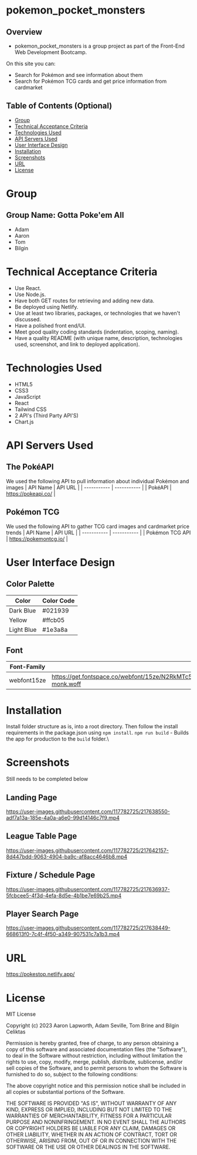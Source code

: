 # pokemon_pocket_monsters
## Overview
* pokemon_pocket_monsters is a group project as part of the Front-End Web Development Bootcamp.

On this site you can:
* Search for Pokémon and see information about them
* Search for Pokémon TCG cards and get price information from cardmarket

## Table of Contents (Optional)

- [Group](#Group)
- [Technical&nbsp;Acceptance&nbsp;Criteria](#Technical&nbsp;Acceptance&nbsp;Criteria)
- [Technologies&nbsp;Used](#Technologies&nbsp;Used)
- [API&nbsp;Servers&nbsp;Used](#API&nbsp;Servers&nbsp;Used)
- [User&nbsp;Interface&nbsp;Design](#User&nbsp;Interface&nbsp;Design)
- [Installation](#Installation)
- [Screenshots](#Screenshots)
- [URL](#URL)
- [License](#License)

# Group
## Group Name: Gotta Poke'em All
* Adam
* Aaron
* Tom
* Bilgin

# Technical&nbsp;Acceptance&nbsp;Criteria
* Use React.
* Use Node.js.
* Have both GET routes for retrieving and adding new data.
* Be deployed using Netlify.
* Use at least two libraries, packages, or technologies that we haven't discussed.
* Have a polished front end/UI.
* Meet good quality coding standards (indentation, scoping, naming).
* Have a quality README (with unique name, description, technologies used, screenshot, and link to deployed application).

# Technologies&nbsp;Used
* HTML5
* CSS3 
* JavaScript
* React
* Tailwind CSS
* 2 API's (Third Party API'S)
* Chart.js

# API&nbsp;Servers&nbsp;Used
## The PokéAPI
We used the following API to pull information about individual Pokémon and images
| API Name    | API URL         |
| ----------- | -----------     |
| PokéAPI       | https://pokeapi.co/ |

## Pokémon TCG
We used the following API to gather TCG card images and cardmarket price trends
| API Name    | API URL         |
| ----------- | -----------         |
| Pokémon TCG API       | https://pokemontcg.io/ |

# User&nbsp;Interface&nbsp;Design
## Color Palette
| Color       | Color Code          |
| ----------- | -----------         |
| Dark Blue       | #021939             |
| Yellow       | #ffcb05             |
| Light Blue        | #1e3a8a|

## Font 
| Font-Family    | API          |
| ----------- | -----------         |
| webfont15ze       | https://get.fontspace.co/webfont/15ze/N2RkMTc5ZWI4ZWM4NGM5YmFlZjJmMDkyMjVjZWJiZWMub3Rm/pocket-monk.woff |

# Installation
Install folder structure as is, into a root directory.
Then follow the install requirements in the package.json using `npm install`.
`npm run build` - Builds the app for production to the `build` folder.\

# Screenshots

Still needs to be completed below
## Landing Page
https://user-images.githubusercontent.com/117782725/217638550-adf7a13a-185e-4a0a-a6e0-99d14146c7f9.mp4

## League Table Page 
https://user-images.githubusercontent.com/117782725/217642157-8d447bdd-9063-4904-ba9c-af8acc4646b8.mp4

## Fixture / Schedule Page
https://user-images.githubusercontent.com/117782725/217636937-5fcbcee5-4f3d-4efa-8d5e-4b1be7e69b25.mp4

## Player Search Page
https://user-images.githubusercontent.com/117782725/217638449-668613f0-7c4f-4f50-a349-907531c7a1b3.mp4

# URL
https://pokestop.netlify.app/

# License

MIT License

Copyright (c) 2023 Aaron Lapworth, Adam Seville, Tom Brine and Bilgin Celiktas

Permission is hereby granted, free of charge, to any person obtaining a copy
of this software and associated documentation files (the "Software"), to deal
in the Software without restriction, including without limitation the rights
to use, copy, modify, merge, publish, distribute, sublicense, and/or sell
copies of the Software, and to permit persons to whom the Software is
furnished to do so, subject to the following conditions:

The above copyright notice and this permission notice shall be included in all
copies or substantial portions of the Software.

THE SOFTWARE IS PROVIDED "AS IS", WITHOUT WARRANTY OF ANY KIND, EXPRESS OR
IMPLIED, INCLUDING BUT NOT LIMITED TO THE WARRANTIES OF MERCHANTABILITY,
FITNESS FOR A PARTICULAR PURPOSE AND NONINFRINGEMENT. IN NO EVENT SHALL THE
AUTHORS OR COPYRIGHT HOLDERS BE LIABLE FOR ANY CLAIM, DAMAGES OR OTHER
LIABILITY, WHETHER IN AN ACTION OF CONTRACT, TORT OR OTHERWISE, ARISING FROM,
OUT OF OR IN CONNECTION WITH THE SOFTWARE OR THE USE OR OTHER DEALINGS IN THE
SOFTWARE.